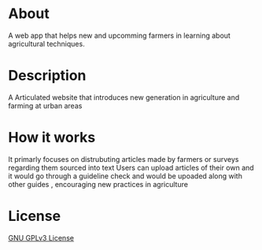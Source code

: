 
# About
A web app that helps new and upcomming farmers in learning about agricultural techniques.

#  Description
A Articulated website that introduces new generation in agriculture and farming at urban areas

# How it works
It primarly focuses on distrubuting articles made by farmers or surveys regarding them sourced into text
Users can upload articles of their own and it would go through a guideline check and would be upoaded along with other guides , encouraging new practices in agriculture

# License
[GNU GPLv3 License](LICENSE)
